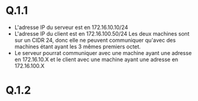 # Q.1.1
- L'adresse IP du serveur est en 172.16.10.10/24
- L'adresse IP du client est en 172.16.100.50/24
Les deux machines sont sur un CIDR 24, donc elle ne peuvent communiquer qu'avec des machines étant ayant les 3 mêmes premiers octet.
- Le serveur pourrat communiquer avec une machine ayant une adresse en 172.16.10.X et le client avec une machine ayant une adresse en 172.16.100.X

# Q.1.2
